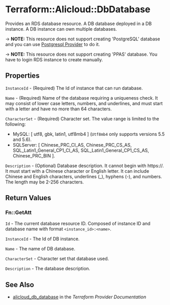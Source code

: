 # Terraform::Alicloud::DbDatabase

Provides an RDS database resource. A DB database deployed in a DB instance. A DB instance can own multiple databases.

-> **NOTE:** This resource does not support creating 'PostgreSQL' database and
you can use [Postgresql Provider](https://www.terraform.io/docs/providers/postgresql/index.html) to do it.

-> **NOTE:** This resource does not support creating 'PPAS' database. You have to login RDS instance to create manually.

## Properties

`InstanceId` - (Required) The Id of instance that can run database.

`Name` - (Required) Name of the database requiring a uniqueness check. It may consist of lower case letters, numbers, and underlines, and must start with a letter
and have no more than 64 characters.

`CharacterSet` - (Required) Character set. The value range is limited to the following:
- MySQL: [ utf8, gbk, latin1, utf8mb4 ] \(`Utf8mb4` only supports versions 5.5 and 5.6\).
- SQLServer: [ Chinese_PRC_CI_AS, Chinese_PRC_CS_AS, SQL_Latin1_General_CP1_CI_AS, SQL_Latin1_General_CP1_CS_AS, Chinese_PRC_BIN ].

`Description` - (Optional) Database description. It cannot begin with https://. It must start with a Chinese character or English letter. It can include Chinese and English characters, underlines (_), hyphens (-), and numbers. The length may be 2-256 characters.


## Return Values

### Fn::GetAtt

`Id` - The current database resource ID. Composed of instance ID and database name with format `<instance_id>:<name>`.

`InstanceId` - The Id of DB instance.

`Name` - The name of DB database.

`CharacterSet` - Character set that database used.

`Description` - The database description.

## See Also

* [alicloud_db_database](https://www.terraform.io/docs/providers/alicloud/r/db_database.html) in the _Terraform Provider Documentation_